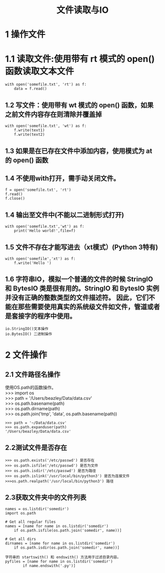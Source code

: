 # <center> 文件读取与IO
# 1 操作文件
# 1.1 读取文件:使用带有 rt 模式的 open() 函数读取文本文件
    with open('somefile.txt', 'rt') as f:
        data = f.read()
## 1.2 写文件：使用带有 wt 模式的 open() 函数，如果之前文件内容存在则清除并覆盖掉
    with open('somefile.txt', 'wt') as f:
        f.write(text1)
        f.write(text2)
## 1.3 如果是在已存在文件中添加内容，使用模式为 at 的 open() 函数
## 1.4 不使用with打开，需手动关闭文件。
    f = open('somefile.txt', 'rt')
    f.read()
    f.close()
## 1.4 输出至文件中(不能以二进制形式打开)
    with open('somefile.txt','wt') as f:
        print('Hello world!',file=f)
## 1.5 文件不存在才能写进去（xt模式）(Python 3特有)
    with open('somefile','xt') as f:   
        f.write('Hello ')
## 1.6 字符串IO，模拟一个普通的文件的时候 StringIO 和 BytesIO 类是很有用的。StringIO 和 BytesIO 实例并没有正确的整数类型的文件描述符。 因此，它们不能在那些需要使用真实的系统级文件如文件，管道或者是套接字的程序中使用。
    io.StringIO()文本操作
    io.BytesIO() 二进制操作
# 2 文件操作
## 2.1 文件路径名操作
 使用OS.path的函数操作。   
    >>> import os  
    >>> path = '/Users/beazley/Data/data.csv'  
    >>> os.path.basename(path)  
    >>> os.path.dirname(path)  
    >>> os.path.join('tmp', 'data', os.path.basename(path))   

    >>> path = '~/Data/data.csv'
    >>> os.path.expanduser(path)
    '/Users/beazley/Data/data.csv'
## 2.2测试文件是否存在
    >>> os.path.exists('/etc/passwd') 是否存在
    >>> os.path.isfile('/etc/passwd') 是否为文件
    >>> os.path.isdir('/etc/passwd') 是否为路径
    >>> os.path.islink('/usr/local/bin/python3') 是否为连接文件
    >>>os.path.realpath('/usr/local/bin/python3') 路径
## 2.3获取文件夹中的文件列表
    names = os.listdir('somedir')
    import os.path

    # Get all regular files
    names = [name for name in os.listdir('somedir')
        if os.path.isfile(os.path.join('somedir', name))]

    # Get all dirs
    dirnames = [name for name in os.listdir('somedir')
        if os.path.isdir(os.path.join('somedir', name))]

    字符串的 startswith() 和 endswith() 方法用于过滤目录内容。
    pyfiles = [name for name in os.listdir('somedir')
            if name.endswith('.py')]